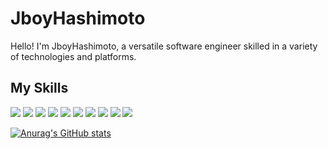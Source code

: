 # JboyHashimoto

Hello! I'm JboyHashimoto, a versatile software engineer skilled in a variety of technologies and platforms. 

## My Skills

<img src="https://img.shields.io/badge/-Flutter-02569B.svg?logo=flutter&style=plastic"> <img src="https://img.shields.io/badge/-Dart-0175C2.svg?logo=dart&style=plastic"> <img src="https://img.shields.io/badge/-Typescript-007ACC.svg?logo=typescript&style=plastic"> <img src="https://img.shields.io/badge/-Python-3776AB.svg?logo=python&style=plastic"> <img src="https://img.shields.io/badge/-Node.js-339933.svg?logo=node.js&style=plastic"> <img src="https://img.shields.io/badge/-Postgresql-336791.svg?logo=postgresql&style=plastic"> <img src="https://img.shields.io/badge/-MySQL-4479A1.svg?logo=mysql&style=plastic"> <img src="https://img.shields.io/badge/-AWS-232F3E.svg?logo=amazon-aws&style=plastic"> <img src="https://img.shields.io/badge/-Firebase-FFCA28.svg?logo=firebase&style=plastic"> <img src="https://img.shields.io/badge/-GCP-4285F4.svg?logo=google-cloud&style=plastic">

[![Anurag's GitHub stats](https://github-readme-stats.vercel.app/api?username=sakurakotubaki)](https://github.com/anuraghazra/github-readme-stats)
